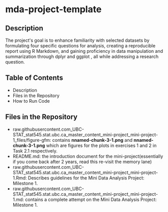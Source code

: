 # mda-project-template
## Description

The project's goal is to enhance familiarity with selected datasets by formulating four specific questions for analysis, creating a reproducible report using R Markdown, and gaining proficiency in data manipulation and summarization through dplyr and ggplot , all while addressing a research question.


## Table of Contents
- Description
- Files in the Repository
- How to Run Code


## Files in the Repository

- raw.githubusercontent.com_UBC-STAT_stat545.stat.ubc.ca_master_content_mini-project_mini-project-1_files/figure-gfm: contains **nnamed-chunk-3-1.png** and **nnamed-chunk-3-1.png** which are figures for the plots in exercises 1 and 2 in Task 2.1 respectively. 
- README.md: the introduction document for the mini-project(essentially if you come back after 2 years, read this re-visit the memory lane)
- raw.githubusercontent.com_UBC-STAT_stat545.stat.ubc.ca_master_content_mini-project_mini-project-1.Rmd: Describes guidelines for the Mini Data Analysis Project: Milestone 1.
- raw.githubusercontent.com_UBC-STAT_stat545.stat.ubc.ca_master_content_mini-project_mini-project-1.md: contains a complete attempt on the Mini Data Analysis Project: Milestone 1.

